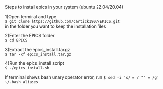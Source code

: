 Steps to install epics in your system (ubuntu 22.04/20.04)

1)Open terminal and type   
	```$ git clone https://github.com/cartick1907/EPICS.git```  
 in the folder you want to keep the installation files  

2)Enter the EPICS folder  
	```$ cd EPICS```  

3)Extract the epics_install.tar.gz  
	```$ tar -xf epics_install.tar.gz```  

4)Run the epics_install script  
	```$ ./epics_install.sh```  

If terminal shows bash unary operator error, run
	```$ sed -i 's/ = / "" = /g' ~/.bash_aliases```  
	
